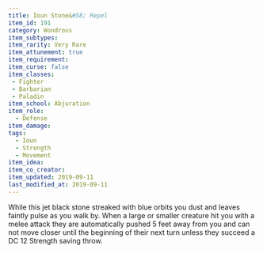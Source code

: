 ```yaml
---
title: Ioun Stone&#58; Repel
item_id: 191
category: Wondrous
item_subtypes:
item_rarity: Very Rare
item_attunement: true
item_requirement:
item_curse: false
item_classes:
 - Fighter
 - Barbarian
 - Paladin
item_school: Abjuration
item_role:
  - Defense
item_damage:
tags:
  - Ioun
  - Strength
  - Movement
item_idea:
item_co_creator:
item_updated: 2019-09-11
last_modified_at: 2019-09-11
---
```


While this jet black stone streaked with blue orbits you dust and leaves faintly pulse as you walk by. When a large or smaller creature hit you with a melee attack they are automatically pushed 5 feet away from you and can not move closer until the beginning of their next turn unless they succeed a DC 12 Strength saving throw.